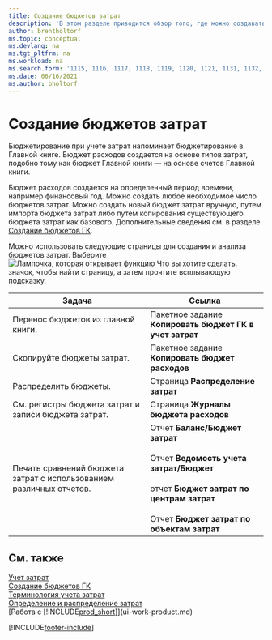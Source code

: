 ```yaml
---
title: Создание бюджетов затрат
description: 'В этом разделе приводится обзор того, где можно создавать и анализировать бюджеты затрат. Бюджетирование при учете затрат напоминает бюджетирование в Главной книге.'
author: brentholtorf
ms.topic: conceptual
ms.devlang: na
ms.tgt_pltfrm: na
ms.workload: na
ms.search.form: '1115, 1116, 1117, 1118, 1119, 1120, 1121, 1131, 1132, 1133'
ms.date: 06/16/2021
ms.author: bholtorf
---
```

# <a name="creating-cost-budgets"></a>Создание бюджетов затрат

Бюджетирование при учете затрат напоминает бюджетирование в Главной книге. Бюджет расходов создается на основе типов затрат, подобно тому как бюджет Главной книги — на основе счетов Главной книги.  

Бюджет расходов создается на определенный период времени, например финансовый год. Можно создать любое необходимое число бюджетов затрат. Можно создать новый бюджет затрат вручную, путем импорта бюджета затрат либо путем копирования существующего бюджета затрат как базового. Дополнительные сведения см. в разделе [Создание бюджетов ГК](finance-how-create-budgets.md).

Можно использовать следующие страницы для создания и анализа бюджетов затрат. Выберите ![Лампочка, которая открывает функцию Что вы хотите сделать.](media/ui-search/search_small.png "Что вы хотите сделать") значок, чтобы найти страницу, а затем прочтите всплывающую подсказку.

|Задача|Ссылка|  
|--------|---------|  
|Перенос бюджетов из главной книги.|Пакетное задание **Копировать бюджет ГК в учет затрат**|  
|Скопируйте бюджеты затрат.|Пакетное задание **Копировать бюджет расходов**|  
|Распределить бюджеты.|Страница **Распределение затрат**|  
|См. регистры бюджета затрат и записи бюджета затрат.|Страница **Журналы бюджета расходов**|  
|Печать сравнений бюджета затрат с использованием различных отчетов.|Отчет **Баланс/Бюджет затрат**<br /><br /> Отчет **Ведомость учета затрат/Бюджет**<br /><br /> отчет **Бюджет затрат по центрам затрат**<br /><br /> Отчет **Бюджет затрат по объектам затрат**|  

## <a name="see-also"></a>См. также

[Учет затрат](finance-manage-cost-accounting.md)  
[Создание бюджетов ГК](finance-how-create-budgets.md)  
[Терминология учета затрат](finance-terminology-in-cost-accounting.md)  
[Определение и распределение затрат](finance-define-and-allocate-costs.md)  
[Работа с [!INCLUDE[prod_short](includes/prod_short.md)]](ui-work-product.md)


[!INCLUDE[footer-include](includes/footer-banner.md)]
